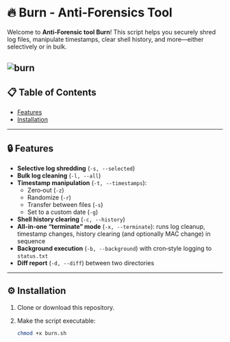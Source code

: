 # 🔥 Burn - Anti-Forensics Tool



Welcome to **Anti‑Forensic tool Burn**! This script helps you securely shred log files, manipulate timestamps, clear shell history, and more—either selectively or in bulk.

![burn](https://socialify.git.ci/omertasci11/burn/image?font=Inter&language=1&name=1&owner=1&theme=Dark)
---

## 📋 Table of Contents

- [Features](#-features)  
- [Installation](#-installation)  

---

## 🔒 Features

- **Selective log shredding** (`-s, --selected`)  
- **Bulk log cleaning** (`-l, --all`)  
- **Timestamp manipulation** (`-t, --timestamps`):  
  - Zero‑out (`-z`)  
  - Randomize (`-r`)  
  - Transfer between files (`-s`)  
  - Set to a custom date (`-g`)  
- **Shell history clearing** (`-c, --history`)  
- **All-in-one “terminate” mode** (`-x, --terminate`): runs log cleanup, timestamp changes, history clearing (and optionally MAC change) in sequence  
- **Background execution** (`-b, --background`) with cron‑style logging to `status.txt`  
- **Diff report** (`-d, --diff`) between two directories  

---

## ⚙️ Installation

1. Clone or download this repository.  
2. Make the script executable:

   ```bash
   chmod +x burn.sh
